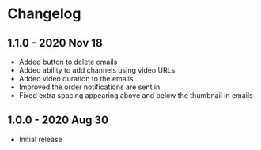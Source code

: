 # Changelog

## 1.1.0 - 2020 Nov 18
- Added button to delete emails
- Added ability to add channels using video URLs
- Added video duration to the emails
- Improved the order notifications are sent in
- Fixed extra spacing appearing above and below the thumbnail in emails

## 1.0.0 - 2020 Aug 30
- Initial release
